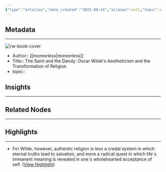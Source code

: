 ```yaml
---
{"type":"articles","date_created":"2023-08-14","aliases":null,"topic":null,"url":"https://www.cesnur.org/2003/bauer_wilde.htm","layout":null,"banner":null,"dg-publish":true,"tags":null,"permalink":"/300-biblio/200-articles/the-saint-and-the-dandy-oscar-wilde-s-aestheticism-and-the-transformation-of-religion/","dgPassFrontmatter":true,"created":"2023-10-20T12:44:20.000-05:00","updated":"2023-10-20T12:44:20.000-05:00"}
---
```


## Metadata
---
![rw-book-cover](https://readwise-assets.s3.amazonaws.com/static/images/article2.74d541386bbf.png)
- Author:: [[moreorless\|moreorless]]
- Title:: The Saint and the Dandy: Oscar Wilde's Aestheticism and the Transformation of Religion
- topic::  



## Insights
---
## Related Nodes
---

## Highlights 
---
- For Wilde, however, authentic religion is less a credal system in which eternal truths lead to salvation, and more a radical quest in which life´s immanent meaning is revealed in one´s wholehearted acceptance of self. ([View Highlight](https://read.readwise.io/read/01h7t9w1j9j3wracy2jxbwk4ya))
